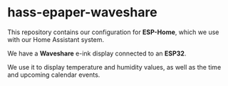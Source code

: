 # hass-epaper-waveshare

This repository contains our configuration for **ESP-Home**, which we use with our Home Assistant system.

We have a **Waveshare** e-ink display connected to an **ESP32**.

We use it to display temperature and humidity values, as well as the time and upcoming calendar events.

